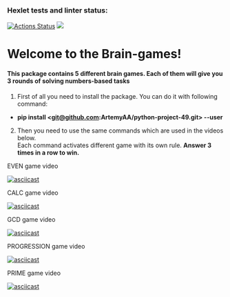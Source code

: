### Hexlet tests and linter status:
[![Actions Status](https://github.com/ArtemyAA/python-project-49/actions/workflows/hexlet-check.yml/badge.svg)](https://github.com/ArtemyAA/python-project-49/actions)
<a href="https://codeclimate.com/github/ArtemyAA/python-project-49/maintainability"><img src="https://api.codeclimate.com/v1/badges/4bbb589b663890b2660f/maintainability" /></a>

# Welcome to the Brain-games!  
#### This package contains 5 different brain games. Each of them will give you 3 rounds of solving numbers-based tasks #

1. First of all you need to install the package. You can do it with following command:

  - **pip install <git@github.com:ArtemyAA/python-project-49.git> --user**

2. Then you need to use the same commands which are used in the videos below.  
Each command activates different game with its own rule. **Answer 3 times in a row to win.**

EVEN game video 

[![asciicast](https://asciinema.org/a/629133.svg)](https://asciinema.org/a/629133)

CALC game video

[![asciicast](https://asciinema.org/a/629135.svg)](https://asciinema.org/a/629135)

GCD game video

[![asciicast](https://asciinema.org/a/629136.svg)](https://asciinema.org/a/629136)

PROGRESSION game video

[![asciicast](https://asciinema.org/a/629137.svg)](https://asciinema.org/a/629137)

PRIME game video

[![asciicast](https://asciinema.org/a/629138.svg)](https://asciinema.org/a/629138)
